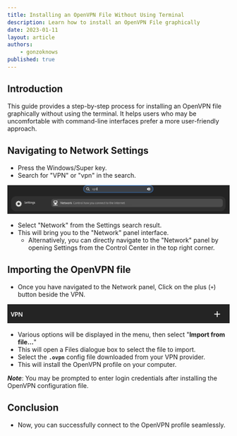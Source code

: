 ```yaml
---
title: Installing an OpenVPN File Without Using Terminal
description: Learn how to install an OpenVPN File graphically
date: 2023-01-11
layout: article
authors: 
    - gonzoknows
published: true
---
```


## Introduction

This guide provides a step-by-step process for installing an OpenVPN file graphically without using the terminal. It helps users who may be uncomfortable with command-line interfaces prefer a more user-friendly approach.

## Navigating to Network Settings

- Press the Windows/Super key.
- Search for "VPN" or "vpn" in the search.

![Search for vpn](/assets/uploads/install-openvpn-from-file-search.webp)

- Select "Network" from the Settings search result.
-  This will bring you to the "Network" panel interface.
	- Alternatively, you can directly navigate to the "Network" panel by opening Settings from the Control Center in the top right corner.
	
## Importing the OpenVPN file

- Once you have navigated to the Network panel, Click on the plus (`+`) button beside the VPN.

![Plus Button beside VPN](/assets/uploads/install-openvpn-from-file-vpn-add.webp)

- Various options will be displayed in the menu, then select "**Import from file...**"
- This will open a Files dialogue box to select the file to import.
- Select the **`.ovpn`** config file downloaded from your VPN provider.
- This will install the OpenVPN profile on your computer. 

_**Note**_: You may be prompted to enter login credentials after installing the OpenVPN configuration file.

## Conclusion

- Now, you can successfully connect to the OpenVPN profile seamlessly.